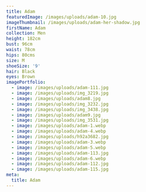 ```yaml
---
title: Adam
featuredImage: /images/uploads/adam-10.jpg
imageThumbnail: /images/uploads/adam-her-shadow.jpg
firstName: Adam
collection: Men
height: 182cm
bust: 96cm
waist: 78cm
hips: 80cms
size: M
shoeSize: '9'
hair: Black
eyes: Brown
imagePortfolio:
  - image: /images/uploads/adam-111.jpg
  - image: /images/uploads/img_3219.jpg
  - image: /images/uploads/adam8.jpg
  - image: /images/uploads/img_3232.jpg
  - image: /images/uploads/img_3438.jpg
  - image: /images/uploads/adam9.jpg
  - image: /images/uploads/img_3531.jpg
  - image: /images/uploads/adam-1.webp
  - image: /images/uploads/adam-4.webp
  - image: /images/uploads/h92a3682.jpg
  - image: /images/uploads/adam-3.webp
  - image: /images/uploads/adam-5.webp
  - image: /images/uploads/adam-113.jpg
  - image: /images/uploads/adam-6.webp
  - image: /images/uploads/adam-112.jpg
  - image: /images/uploads/adam-115.jpg
meta:
  title: Adam
---
```


